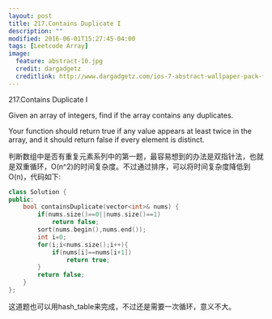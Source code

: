 ```yaml
---
layout: post
title: 217.Contains Duplicate I
description: ""
modified: 2016-06-01T15:27:45-04:00
tags: [Leetcode Array]
image:
  feature: abstract-10.jpg
  credit: dargadgetz
  creditlink: http://www.dargadgetz.com/ios-7-abstract-wallpaper-pack-for-iphone-5-and-ipod-touch-retina/
---
```


217.Contains Duplicate I

Given an array of integers, find if the array contains any duplicates. 

Your function should return true if any value appears at least twice in the array, and it should return false if every element is distinct.

判断数组中是否有重复元素系列中的第一题，最容易想到的办法是双指针法，也就是双重循环，O(n^2)的时间复杂度。不过通过排序，可以将时间复杂度降低到O(n)，代码如下:

```c++
class Solution {
public:
    bool containsDuplicate(vector<int>& nums) {
        if(nums.size()==0||nums.size()==1)
            return false;
        sort(nums.begin(),nums.end());
        int i=0;
        for(i;i<nums.size();i++){
            if(nums[i]==nums[i+1])
                return true;
        }
        return false;
    }
};
```
这道题也可以用hash_table来完成，不过还是需要一次循环，意义不大。